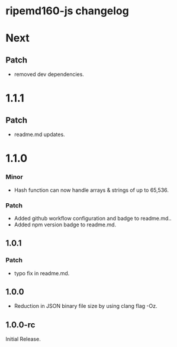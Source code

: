 # ripemd160-js changelog
# Next

## Patch
-  removed dev dependencies.

# 1.1.1

## Patch

- readme.md updates.

# 1.1.0

### Minor

- Hash function can now handle arrays & strings of up to 65,536.

### Patch

- Added github workflow configuration and badge to readme.md..
- Added npm version badge to readme.md.

## 1.0.1

### Patch

- typo fix in readme.md.

## 1.0.0

- Reduction in JSON binary file size by using clang flag -Oz.

## 1.0.0-rc

Initial Release.
